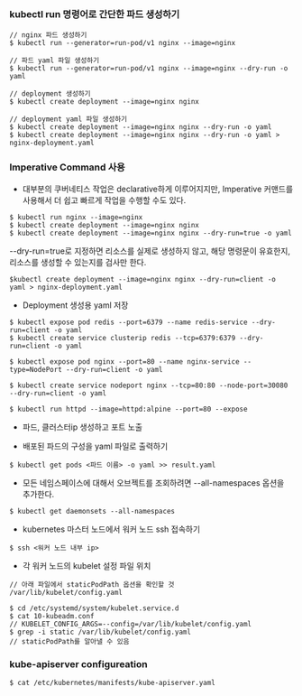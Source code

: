 ### kubectl run 명령어로 간단한 파드 생성하기
```
// nginx 파드 생성하기
$ kubectl run --generator=run-pod/v1 nginx --image=nginx

// 파드 yaml 파일 생성하기
$ kubectl run --generator=run-pod/v1 nginx --image=nginx --dry-run -o yaml

// deployment 생성하기
$ kubectl create deployment --image=nginx nginx

// deployment yaml 파일 생성하기
$ kubectl create deployment --image=nginx nginx --dry-run -o yaml
$ kubectl create deployment --image=nginx nginx --dry-run -o yaml > nginx-deployment.yaml
```

### Imperative Command 사용
- 대부분의 쿠버네티스 작업은 declarative하게 이루어지지만, Imperative 커맨드를 사용해서 더 쉽고 빠르게 작업을 수행할 수도 있다.
```
$ kubectl run nginx --image=nginx
$ kubectl create deployment --image=nginx nginx
$ kubectl create deployment --image=nginx nginx --dry-run=true -o yaml
```
--dry-run=true로 지정하면 리소스를 실제로 생성하지 않고, 해당 명령문이 유효한지, 리소스를 생성할 수 있는지를 검사만 한다.

```
$kubectl create deployment --image=nginx nginx --dry-run=client -o yaml > nginx-deployment.yaml
```
- Deployment 생성용 yaml 저장

```
$ kubectl expose pod redis --port=6379 --name redis-service --dry-run=client -o yaml
$ kubectl create service clusterip redis --tcp=6379:6379 --dry-run=client -o yaml

$ kubectl expose pod nginx --port=80 --name nginx-service --type=NodePort --dry-run=client -o yaml

$ kubectl create service nodeport nginx --tcp=80:80 --node-port=30080 --dry-run=client -o yaml
```
```
$ kubectl run httpd --image=httpd:alpine --port=80 --expose
```
- 파드, 클러스터ip 생성하고 포트 노출

- 배포된 파드의 구성을 yaml 파일로 출력하기
```
$ kubectl get pods <파드 이름> -o yaml >> result.yaml
```

- 모든 네임스페이스에 대해서 오브젝트를 조회하려면 --all-namespaces 옵션을 추가한다.
```
$ kubectl get daemonsets --all-namespaces
```
- kubernetes 마스터 노드에서 워커 노드 ssh 접속하기
```
$ ssh <워커 노드 내부 ip>
```
- 각 워커 노드의 kubelet 설정 파일 위치
```
// 아래 파일에서 staticPodPath 옵션을 확인할 것
/var/lib/kubelet/config.yaml
```

```
$ cd /etc/systemd/system/kubelet.service.d
$ cat 10-kubeadm.conf
// KUBELET_CONFIG_ARGS=--config=/var/lib/kubelet/config.yaml
$ grep -i static /var/lib/kubelet/config.yaml
// staticPodPath를 알아낼 수 있음

```

### kube-apiserver configureation
```
$ cat /etc/kubernetes/manifests/kube-apiserver.yaml
```

